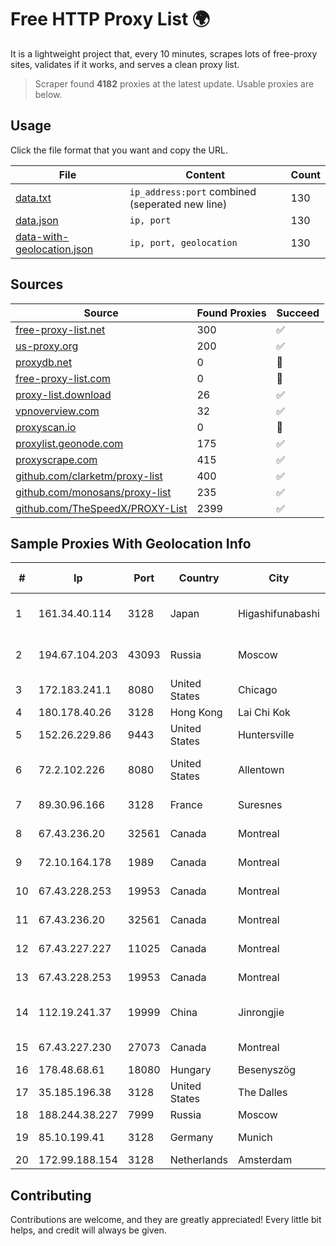 
# Free HTTP Proxy List 🌍

It is a lightweight project that, every 10 minutes, scrapes lots of free-proxy sites, validates if it works, and serves a clean proxy list.


> Scraper found **4182** proxies at the latest update. Usable proxies are below.

## Usage

Click the file format that you want and copy the URL.


|File|Content|Count|
|----|-------|-----|
|[data.txt](https://raw.githubusercontent.com/themiralay/Proxy-List-World/master/data.txt)|`ip_address:port` combined (seperated new line)|130|
|[data.json](https://raw.githubusercontent.com/themiralay/Proxy-List-World/master/data.json)|`ip, port`|130|
|[data-with-geolocation.json](https://raw.githubusercontent.com/themiralay/Proxy-List-World/master/data-with-geolocation.json)|`ip, port, geolocation`|130|

## Sources

|Source|Found Proxies|Succeed|
|------|-------------|-------|
|[free-proxy-list.net](https://free-proxy-list.net)|300|✅|
|[us-proxy.org](https://www.us-proxy.org)|200|✅|
|[proxydb.net](http://proxydb.net)|0|🚫|
|[free-proxy-list.com](https://free-proxy-list.com/?page=&port=&type%5B%5D=http&type%5B%5D=https&up_time=0&search=Search)|0|🚫|
|[proxy-list.download](https://www.proxy-list.download/HTTP)|26|✅|
|[vpnoverview.com](https://vpnoverview.com/privacy/anonymous-browsing/free-proxy-servers)|32|✅|
|[proxyscan.io](https://www.proxyscan.io)|0|🚫|
|[proxylist.geonode.com](https://proxylist.geonode.com/api/proxy-list?limit=300&page=1&sort_by=lastChecked&sort_type=desc&protocols=http,https)|175|✅|
|[proxyscrape.com](https://api.proxyscrape.com/v2/?request=displayproxies&protocol=http&timeout=10000&country=all&ssl=all&anonymity=all)|415|✅|
|[github.com/clarketm/proxy-list](https://raw.githubusercontent.com/clarketm/proxy-list/master/proxy-list-raw.txt)|400|✅|
|[github.com/monosans/proxy-list](https://raw.githubusercontent.com/monosans/proxy-list/main/proxies/http.txt)|235|✅|
|[github.com/TheSpeedX/PROXY-List](https://raw.githubusercontent.com/TheSpeedX/PROXY-List/master/http.txt)|2399|✅|


## Sample Proxies With Geolocation Info

|#|Ip|Port|Country|City|Internet Service Provider|
|-|--|----|-------|----|-------------------------|
|1|161.34.40.114|3128|Japan|Higashifunabashi|NTT PC Communications, Inc.|
|2|194.67.104.203|43093|Russia|Moscow|"Domain names registrar REG.RU", Ltd|
|3|172.183.241.1|8080|United States|Chicago|Microsoft|
|4|180.178.40.26|3128|Hong Kong|Lai Chi Kok|SIMCENTRIC|
|5|152.26.229.86|9443|United States|Huntersville|MCNC|
|6|72.2.102.226|8080|United States|Allentown|Carbon Lehigh Intermediate Unit 21|
|7|89.30.96.166|3128|France|Suresnes|BSO Network Solutions|
|8|67.43.236.20|32561|Canada|Montreal|GloboTech Communications|
|9|72.10.164.178|1989|Canada|Montreal|GloboTech Communications|
|10|67.43.228.253|19953|Canada|Montreal|GloboTech Communications|
|11|67.43.236.20|32561|Canada|Montreal|GloboTech Communications|
|12|67.43.227.227|11025|Canada|Montreal|GloboTech Communications|
|13|67.43.228.253|19953|Canada|Montreal|GloboTech Communications|
|14|112.19.241.37|19999|China|Jinrongjie|China Mobile Communications Corporation|
|15|67.43.227.230|27073|Canada|Montreal|GloboTech Communications|
|16|178.48.68.61|18080|Hungary|Besenyszög|UPC|
|17|35.185.196.38|3128|United States|The Dalles|Google LLC|
|18|188.244.38.227|7999|Russia|Moscow|2COM|
|19|85.10.199.41|3128|Germany|Munich|Hetzner Online GmbH|
|20|172.99.188.154|3128|Netherlands|Amsterdam|GTHost|



## Contributing

Contributions are welcome, and they are greatly appreciated! Every
little bit helps, and credit will always be given.

